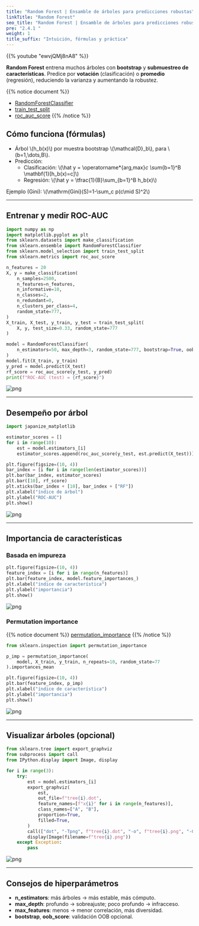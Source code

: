 ```yaml
---
title: "Random Forest | Ensamble de árboles para predicciones robustas"
linkTitle: "Random Forest"
seo_title: "Random Forest | Ensamble de árboles para predicciones robustas"
pre: "2.4.1 "
weight: 1
title_suffix: "Intuición, fórmulas y práctica"
---
```


{{% youtube "ewvjQMj8nA8" %}}

<div class="pagetop-box">
  <p><b>Random Forest</b> entrena muchos árboles con <b>bootstrap</b> y <b>submuestreo de características</b>. Predice por <b>votación</b> (clasificación) o <b>promedio</b> (regresión), reduciendo la varianza y aumentando la robustez.</p>
</div>

{{% notice document %}}
- [RandomForestClassifier](https://scikit-learn.org/stable/modules/generated/sklearn.ensemble.RandomForestClassifier.html)
- [train_test_split](https://scikit-learn.org/stable/modules/generated/sklearn.model_selection.train_test_split.html)
- [roc_auc_score](https://scikit-learn.org/stable/modules/generated/sklearn.metrics.roc_auc_score.html)
{{% /notice %}}

## Cómo funciona (fórmulas)
- Árbol \\(h_b(x)\\) por muestra bootstrap \\(\mathcal{D}_b\\), para \\(b=1,\dots,B\\).
- Predicción:
  - Clasificación: \\(\hat y = \operatorname*{arg\,max}_c \sum_{b=1}^B \mathbf{1}[h_b(x)=c]\\)
  - Regresión: \\(\hat y = \tfrac{1}{B}\sum_{b=1}^B h_b(x)\\)

Ejemplo (Gini): \\(\mathrm{Gini}(S)=1-\sum_c p(c\mid S)^2\\)

---

## Entrenar y medir ROC-AUC
```python
import numpy as np
import matplotlib.pyplot as plt
from sklearn.datasets import make_classification
from sklearn.ensemble import RandomForestClassifier
from sklearn.model_selection import train_test_split
from sklearn.metrics import roc_auc_score

n_features = 20
X, y = make_classification(
    n_samples=2500,
    n_features=n_features,
    n_informative=10,
    n_classes=2,
    n_redundant=0,
    n_clusters_per_class=4,
    random_state=777,
)
X_train, X_test, y_train, y_test = train_test_split(
    X, y, test_size=0.33, random_state=777
)

model = RandomForestClassifier(
    n_estimators=50, max_depth=3, random_state=777, bootstrap=True, oob_score=True
)
model.fit(X_train, y_train)
y_pred = model.predict(X_test)
rf_score = roc_auc_score(y_test, y_pred)
print(f"ROC-AUC (test) = {rf_score}")
```

![png](/images/basic/ensemble/RandomForest_files/RandomForest_6_0.png)

---

## Desempeño por árbol
```python
import japanize_matplotlib

estimator_scores = []
for i in range(10):
    est = model.estimators_[i]
    estimator_scores.append(roc_auc_score(y_test, est.predict(X_test)))

plt.figure(figsize=(10, 4))
bar_index = [i for i in range(len(estimator_scores))]
plt.bar(bar_index, estimator_scores)
plt.bar([10], rf_score)
plt.xticks(bar_index + [10], bar_index + ["RF"])
plt.xlabel("índice de árbol")
plt.ylabel("ROC-AUC")
plt.show()
```

![png](/images/basic/ensemble/RandomForest_files/RandomForest_6_0.png)

---

## Importancia de características

### Basada en impureza
```python
plt.figure(figsize=(10, 4))
feature_index = [i for i in range(n_features)]
plt.bar(feature_index, model.feature_importances_)
plt.xlabel("índice de característica")
plt.ylabel("importancia")
plt.show()
```

![png](/images/basic/ensemble/RandomForest_files/RandomForest_8_0.png)

### Permutation importance
{{% notice document %}}
[permutation_importance](https://scikit-learn.org/stable/modules/generated/sklearn.inspection.permutation_importance.html)
{{% /notice %}}

```python
from sklearn.inspection import permutation_importance

p_imp = permutation_importance(
    model, X_train, y_train, n_repeats=10, random_state=77
).importances_mean

plt.figure(figsize=(10, 4))
plt.bar(feature_index, p_imp)
plt.xlabel("índice de característica")
plt.ylabel("importancia")
plt.show()
```

![png](/images/basic/ensemble/RandomForest_files/RandomForest_10_0.png)

---

## Visualizar árboles (opcional)
```python
from sklearn.tree import export_graphviz
from subprocess import call
from IPython.display import Image, display

for i in range(3):
    try:
        est = model.estimators_[i]
        export_graphviz(
            est,
            out_file=f"tree{i}.dot",
            feature_names=[f"x{i}" for i in range(n_features)],
            class_names=["A", "B"],
            proportion=True,
            filled=True,
        )
        call(["dot", "-Tpng", f"tree{i}.dot", "-o", f"tree{i}.png", "-Gdpi=500"])
        display(Image(filename=f"tree{i}.png"))
    except Exception:
        pass
```

![png](/images/basic/ensemble/RandomForest_files/RandomForest_12_0.png)

---

## Consejos de hiperparámetros
- <b>n_estimators</b>: más árboles → más estable, más cómputo.
- <b>max_depth</b>: profundo → sobreajuste; poco profundo → infracceso.
- <b>max_features</b>: menos → menor correlación, más diversidad.
- <b>bootstrap</b>, <b>oob_score</b>: validación OOB opcional.

